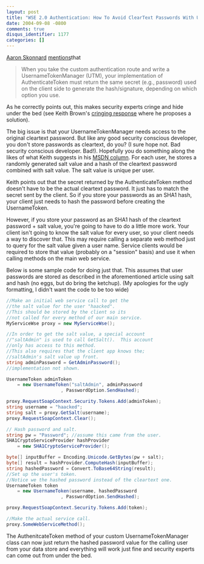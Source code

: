 ```yaml
---
layout: post
title: "WSE 2.0 Authentication: How To Avoid ClearText Passwords With UsernameToken"
date: 2004-09-08 -0800
comments: true
disqus_identifier: 1177
categories: []
---
```

[Aaron Skonnard](http://pluralsight.com/blogs/aaron/)
[mentions](http://pluralsight.com/blogs/aaron/archive/2004/07/03/1529.aspx)that

> When you take the custom authentication route and write a
> UsernameTokenManager (UTM), your implementation of AuthenticateToken
> must return the same secret (e.g., password) used on the client side
> to generate the hash/signature, depending on which option you use.

As he correctly points out, this makes security experts cringe and hide
under the bed (see Keith Brown's [cringing
response](http://pluralsight.com/blogs/keith/archive/2004/07/03/1532.aspx)
where he proposes a solution).

The big issue is that your UsernameTokenManager needs access to the
original cleartext password. But like any good security conscious
developer, you don't store passwords as cleartext, do you? (I sure hope
not. Bad security conscious developer. Bad!). Hopefully you do something
along the likes of what Keith suggests in his [MSDN
column](http://msdn.microsoft.com/msdnmag/issues/03/08/SecurityBriefs/).
For each user, he stores a randomly generated salt value and a hash of
the cleartext password combined with salt value. The salt value is
unique per user.

Keith points out that the secret returned by the AuthenticateToken
method doesn't have to be the actual cleartext password. It just has to
match the secret sent by the client. So if you store your passwords as
an SHA1 hash, your client just needs to hash the password before
creating the UsernameToken.

However, if you store your password as an SHA1 hash of the cleartext
password + salt value, you're going to have to do a little more work.
Your client isn't going to know the salt value for every user, so your
client needs a way to discover that. This may require calling a separate
web method just to query for the salt value given a user name. Service
clients would be required to store that value (probably on a "session"
basis) and use it when calling methods on the main web service.

Below is some sample code for doing just that. This assumes that user
passwords are stored as described in the aforementioned article using
salt and hash (no eggs, but do bring the ketchup). (My apologies for the
ugly formatting, I didn't want the code to be too wide)

```csharp
//Make an initial web service call to get the 
//the salt value for the user "haacked".  
//This should be stored by the client so its 
//not called for every method of our main service.
MyServiceWse proxy = new MyServiceWse();

//In order to get the salt value, a special account
//"saltAdmin" is used to call GetSalt().  This account
//only has access to this method.
//This also requires that the client app knows the;
//saltAdmin's salt value up front.
string adminPassword = GetAdminPassword(); 
//implementation not shown.

UsernameToken adminToken 
    = new UsernameToken("saltAdmin", adminPassword
                    , PasswordOption.SendHashed);

proxy.RequestSoapContext.Security.Tokens.Add(adminToken);
string username = "haacked";
string salt = proxy.GetSalt(username);
proxy.RequestSoapContext.Clear();

// Hash password and salt.
string pw = "Password"; //assume this came from the user.
SHA1CryptoServiceProvider hashProvider 
    = new SHA1CryptoServiceProvider();

byte[] inputBuffer = Encoding.Unicode.GetBytes(pw + salt);
byte[] result = hashProvider.ComputeHash(inputBuffer);
string hashedPassword = Convert.ToBase64String(result);
//Set up the user's token.
//Notice we the hashed password instead of the cleartext one.
UsernameToken token 
    = new UsernameToken(username, hashedPassword
                    , PasswordOption.SendHashed);

proxy.RequestSoapContext.Security.Tokens.Add(token);

//Make the actual service call.
proxy.SomeWebServiceMethod();
```

The AuthenitcateToken method of your custom UsernameTokenManager class
can now just return the hashed password value for the calling user from
your data store and everything will work just fine and security experts
can come out from under the bed.


